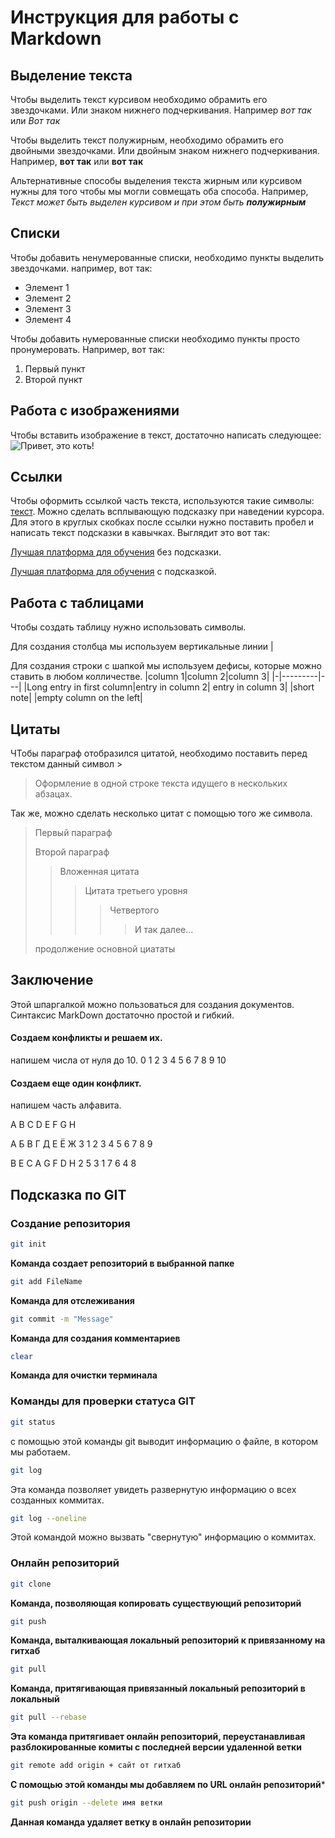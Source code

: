 # Инструкция для работы с Markdown

## Выделение текста

Чтобы выделить текст курсивом необходимо обрамить его звездочками. Или знаком нижнего подчеркивания. Например *вот так* или _Вот так_

 Чтобы выделить текст полужирным, необходимо обрамить его двойными звездочками. Или двойным знаком нижнего подчеркивания. Например, **вот так** или __вот так__

Альтернативные способы выделения текста жирным или курсивом нужны для того чтобы мы могли совмещать оба способа. Например, _Текст может быть выделен курсивом и при этом быть **полужирным**_

## Списки

Чтобы добавить ненумерованные списки, необходимо пункты выделить звездочками. например, вот так:
* Элемент 1
* Элемент 2
* Элемент 3
* Элемент 4

Чтобы добавить нумерованные списки необходимо пункты просто пронумеровать.
Например, вот так:
1. Первый пункт
2. Второй пункт

## Работа с изображениями

Чтобы вставить изображение в текст, достаточно написать следующее:
![Привет, это коть!](Flex.jpg)

## Ссылки

Чтобы оформить ссылкой часть текста, используются такие символы: [текст](ссылка). 
Можно сделать всплывающую подсказку при наведении курсора. Для этого в круглых скобках после ссылки нужно поставить пробел и написать текст подсказки в кавычках.
Выглядит это вот так:

[Лучшая платформа для обучения](https://gb.ru) без подсказки.

[Лучшая платформа для обучения](https://gb.ru "подсказка") с подсказкой.

## Работа с таблицами

Чтобы создать таблицу нужно использовать символы.

Для создания столбца мы используем вертикальные линии |

Для создания строки с шапкой мы используем дефисы, которые можно ставить в любом колличестве.
|column 1|column 2|column 3|
|-|---------|---|
|Long entry in first column|entry in column 2| entry in column 3|
|short note| |empty column on the left|

## Цитаты

ЧТобы параграф отобразился цитатой, необходимо поставить перед текстом данный символ >
> Оформление в одной строке
текста
идущего в
нескольких
абзацах.

Так же, можно сделать несколько цитат с помощью того же символа.

> Первый параграф
>
> Второй параграф
>
>>Вложенная цитата
>>>Цитата третьего уровня
>>>>Четвертого
>>>>> И так далее...
> 
> продолжение основной циататы

## Заключение

Этой шпаргалкой можно пользоваться для создания документов. Синтаксис MarkDown достаточно простой и гибкий. 




#### Cоздаем конфликты и решаем их.
напишем числа от нуля до 10.
0 1 2 3 4 5 6 7 8 9 10

#### Создаем еще один конфликт.
напишем часть алфавита.

A B C D E F G H

А Б В Г Д Е Ё Ж З
1 2 3 4 5 6 7 8 9

B E C A G F D H 
2 5 3 1 7 6 4 8 

## Подсказка по GIT

### Создание репозитория

```sh
git init
```
**Команда создает репозиторий в выбранной папке**

```sh
git add FileName
```
**Команда для отслеживания**

```sh
git commit -m "Message"
```
**Команда для создания комментариев**

```sh
clear
```
**Команда для очистки терминала**

### Команды для проверки статуса GIT

```sh
git status
```
c помощью этой команды git выводит информацию о файле, в котором мы работаем.

```sh
git log
```
Эта команда позволяет увидеть развернутую информацию о всех созданных коммитах.

```sh
git log --oneline
```
Этой командой можно вызвать "свернутую" информацию о коммитах.

### Онлайн репозиторий

```sh
git clone
```
**Команда, позволяющая копировать существующий репозиторий**

```sh
git push
```
**Команда, выталкивающая локальный репозиторий к привязанному на гитхаб**

```sh
git pull
```
**Команда, притягивающая привязанный локальный репозиторий в локальный**

```sh
git pull --rebase
```
**Эта команда притягивает онлайн репозиторий, переустанавливая разблокированные комиты с последней версии удаленной ветки**

```sh
git remote add origin + сайт от гитхаб
```
**С помощью этой команды мы добавляем по URL онлайн репозиторий***

```sh
git push origin --delete имя ветки
```
**Данная команда удаляет ветку в онлайн репозитории**
